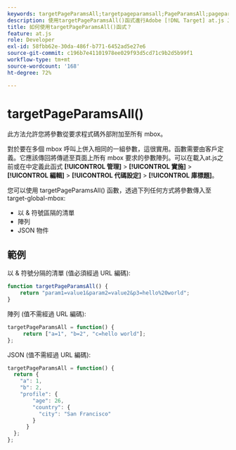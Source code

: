 ```yaml
---
keywords: targetPageParamsAll;targetpageparamsall;PageParamsAll;pageparamsall;頁面參數;頁面參數;at.js;函數;函數
description: 使用targetPageParamsAll()函式進行Adobe [!DNL Target] at.js JavaScript庫，將參數附加到請求代碼之外的所有框。
title: 如何使用targetPageParamsAll()函式？
feature: at.js
role: Developer
exl-id: 58fbb62e-30da-486f-b771-6452ad5e27e6
source-git-commit: c196b7e41101978ee029f93d5cd71c9b2d5b99f1
workflow-type: tm+mt
source-wordcount: '168'
ht-degree: 72%

---
```


# targetPageParamsAll()

此方法允許您將參數從要求程式碼外部附加至所有 mbox。

對於要在多個 mbox 呼叫上併入相同的一組參數，這很實用。函數需要由客戶定義。它應該傳回將傳遞至頁面上所有 mbox 要求的參數陣列。可以在載入at.js之前或在中定義此函式 **[!UICONTROL 管理]** > **[!UICONTROL 實施]** > **[!UICONTROL 編輯]** > **[!UICONTROL 代碼設定]** > **[!UICONTROL 庫標題]**。

您可以使用 targetPageParamsAll() 函數，透過下列任何方式將參數傳入至 target-global-mbox:

* 以 &amp; 符號區隔的清單
* 陣列
* JSON 物件

## 範例

以 &amp; 符號分隔的清單 (值必須經過 URL 編碼):

```javascript
function targetPageParamsAll() { 
    return "param1=value1&param2=value2&p3=hello%20world"; 
}
```

陣列 (值不需經過 URL 編碼):

```javascript
targetPageParamsAll = function() { 
     return ["a=1", "b=2", "c=hello world"]; 
};
```

JSON (值不需經過 URL 編碼):

```javascript
targetPageParamsAll = function() { 
  return { 
    "a": 1, 
    "b": 2, 
    "profile": { 
        "age": 26, 
        "country": { 
          "city": "San Francisco" 
        } 
      } 
  }; 
};
```
